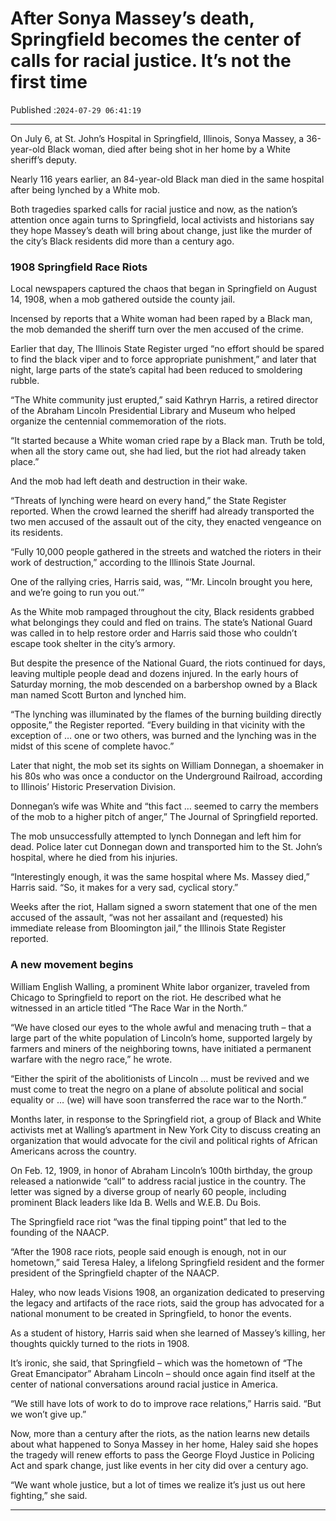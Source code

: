 # After Sonya Massey’s death, Springfield becomes the center of calls for racial justice. It’s not the first time

Published :`2024-07-29 06:41:19`

---

On July 6, at St. John’s Hospital in Springfield, Illinois, Sonya Massey, a 36-year-old Black woman, died after being shot in her home by a White sheriff’s deputy.

Nearly 116 years earlier, an 84-year-old Black man died in the same hospital after being lynched by a White mob.

Both tragedies sparked calls for racial justice and now, as the nation’s attention once again turns to Springfield, local activists and historians say they hope Massey’s death will bring about change, just like the murder of the city’s Black residents did more than a century ago.

### 1908 Springfield Race Riots

Local newspapers captured the chaos that began in Springfield on August 14, 1908, when a mob gathered outside the county jail.

Incensed by reports that a White woman had been raped by a Black man, the mob demanded the sheriff turn over the men accused of the crime.

Earlier that day, The Illinois State Register urged “no effort should be spared to find the black viper and to force appropriate punishment,” and later that night, large parts of the state’s capital had been reduced to smoldering rubble.

“The White community just erupted,” said Kathryn Harris, a retired director of the Abraham Lincoln Presidential Library and Museum who helped organize the centennial commemoration of the riots.

“It started because a White woman cried rape by a Black man. Truth be told, when all the story came out, she had lied, but the riot had already taken place.”

And the mob had left death and destruction in their wake.

“Threats of lynching were heard on every hand,” the State Register reported. When the crowd learned the sheriff had already transported the two men accused of the assault out of the city, they enacted vengeance on its residents.

“Fully 10,000 people gathered in the streets and watched the rioters in their work of destruction,” according to the Illinois State Journal.

One of the rallying cries, Harris said, was, “‘Mr. Lincoln brought you here, and we’re going to run you out.’”

As the White mob rampaged throughout the city, Black residents grabbed what belongings they could and fled on trains. The state’s National Guard was called in to help restore order and Harris said those who couldn’t escape took shelter in the city’s armory.

But despite the presence of the National Guard, the riots continued for days, leaving multiple people dead and dozens injured. In the early hours of Saturday morning, the mob descended on a barbershop owned by a Black man named Scott Burton and lynched him.

“The lynching was illuminated by the flames of the burning building directly opposite,” the Register reported. “Every building in that vicinity with the exception of … one or two others, was burned and the lynching was in the midst of this scene of complete havoc.”

Later that night, the mob set its sights on William Donnegan, a shoemaker in his 80s who was once a conductor on the Underground Railroad, according to Illinois’ Historic Preservation Division.

Donnegan’s wife was White and “this fact … seemed to carry the members of the mob to a higher pitch of anger,” The Journal of Springfield reported.

The mob unsuccessfully attempted to lynch Donnegan and left him for dead. Police later cut Donnegan down and transported him to the St. John’s hospital, where he died from his injuries.

“Interestingly enough, it was the same hospital where Ms. Massey died,” Harris said. “So, it makes for a very sad, cyclical story.”

Weeks after the riot, Hallam signed a sworn statement that one of the men accused of the assault, “was not her assailant and (requested) his immediate release from Bloomington jail,” the Illinois State Register reported.

### A new movement begins

William English Walling, a prominent White labor organizer, traveled from Chicago to Springfield to report on the riot. He described what he witnessed in an article titled “The Race War in the North.”

“We have closed our eyes to the whole awful and menacing truth – that a large part of the white population of Lincoln’s home, supported largely by farmers and miners of the neighboring towns, have initiated a permanent warfare with the negro race,” he wrote.

“Either the spirit of the abolitionists of Lincoln … must be revived and we must come to treat the negro on a plane of absolute political and social equality or … (we) will have soon transferred the race war to the North.”

Months later, in response to the Springfield riot, a group of Black and White activists met at Walling’s apartment in New York City to discuss creating an organization that would advocate for the civil and political rights of African Americans across the country.

On Feb. 12, 1909, in honor of Abraham Lincoln’s 100th birthday, the group released a nationwide “call” to address racial justice in the country. The letter was signed by a diverse group of nearly 60 people, including prominent Black leaders like Ida B. Wells and W.E.B. Du Bois.

The Springfield race riot “was the final tipping point” that led to the founding of the NAACP.

“After the 1908 race riots, people said enough is enough, not in our hometown,” said Teresa Haley, a lifelong Springfield resident and the former president of the Springfield chapter of the NAACP.

Haley, who now leads Visions 1908, an organization dedicated to preserving the legacy and artifacts of the race riots, said the group has advocated for a national monument to be created in Springfield, to honor the events.

As a student of history, Harris said when she learned of Massey’s killing, her thoughts quickly turned to the riots in 1908.

It’s ironic, she said, that Springfield – which was the hometown of “The Great Emancipator” Abraham Lincoln – should once again find itself at the center of national conversations around racial justice in America.

“We still have lots of work to do to improve race relations,” Harris said. “But we won’t give up.”

Now, more than a century after the riots, as the nation learns new details about what happened to Sonya Massey in her home, Haley said she hopes the tragedy will renew efforts to pass the George Floyd Justice in Policing Act and spark change, just like events in her city did over a century ago.

“We want whole justice, but a lot of times we realize it’s just us out here fighting,” she said.

---


